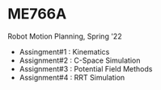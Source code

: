 # ME766A
Robot Motion Planning, Spring '22</br>
- Assingment#1 : Kinematics
- Assignment#2 : C-Space Simulation
- Assignment#3 : Potential Field Methods
- Assignment#4 : RRT Simulation
